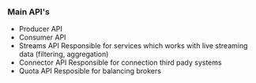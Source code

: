 ### Main API's

- Producer API
- Consumer API
- Streams API
Responsible for services which works with live streaming data (filtering, aggregation)
- Connector API
Responsible for connection third pady systems
- Quota API
Resposible for balancing brokers 

